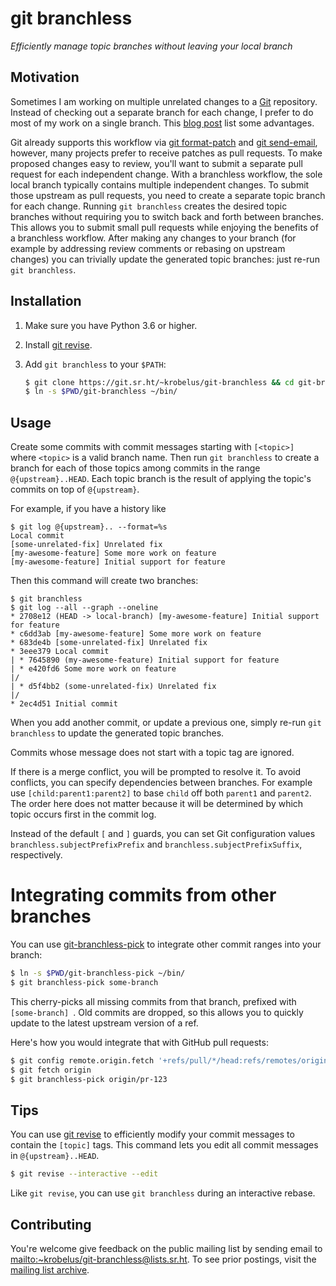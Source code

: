 # git branchless

*Efficiently manage topic branches without leaving your local branch*

## Motivation

Sometimes I am working on multiple unrelated changes to a [Git]
repository. Instead of checking out a separate branch for each change,
I prefer to do most of my work on a single branch. This [blog post] list
some advantages.

Git already supports this workflow via [git format-patch] and [git send-email],
however, many projects prefer to receive patches as pull requests.  To make
proposed changes easy to review, you'll want to submit a separate pull request
for each independent change.  With a branchless workflow, the sole local branch
typically contains multiple independent changes. To submit those upstream as
pull requests, you need to create a separate topic branch for each change.
Running `git branchless` creates the desired topic branches without requiring
you to switch back and forth between branches. This allows you to submit small
pull requests while enjoying the benefits of a branchless workflow. After
making any changes to your branch (for example by addressing review comments
or rebasing on upstream changes) you can trivially update the generated
topic branches: just re-run `git branchless`.

## Installation

1. Make sure you have Python 3.6 or higher.
2. Install [git revise].
3. Add `git branchless` to your `$PATH`:

   ```sh
   $ git clone https://git.sr.ht/~krobelus/git-branchless && cd git-branchless
   $ ln -s $PWD/git-branchless ~/bin/
   ```

## Usage

Create some commits with commit messages starting with `[<topic>] ` where
`<topic>` is a valid branch name.  Then run `git branchless` to create a branch
for each of those topics among commits in the range `@{upstream}..HEAD`.
Each topic branch is the result of applying the topic's commits on top of
`@{upstream}`.

For example, if you have a history like

    $ git log @{upstream}.. --format=%s
    Local commit
    [some-unrelated-fix] Unrelated fix
    [my-awesome-feature] Some more work on feature
    [my-awesome-feature] Initial support for feature

Then this command will create two branches:

    $ git branchless
    $ git log --all --graph --oneline
    * 2708e12 (HEAD -> local-branch) [my-awesome-feature] Initial support for feature
    * c6dd3ab [my-awesome-feature] Some more work on feature
    * 683de4b [some-unrelated-fix] Unrelated fix
    * 3eee379 Local commit
    | * 7645890 (my-awesome-feature) Initial support for feature
    | * e420fd6 Some more work on feature
    |/
    | * d5f4bb2 (some-unrelated-fix) Unrelated fix
    |/
    * 2ec4d51 Initial commit

When you add another commit, or update a previous one, simply re-run `git
branchless` to update the generated topic branches.

Commits whose message does not start with a topic tag are ignored.

If there is a merge conflict, you will be prompted to resolve it.
To avoid conflicts, you can specify dependencies between branches.
For example use `[child:parent1:parent2]` to base `child` off both `parent1`
and `parent2`. The order here does not matter because it will be determined
by which topic occurs first in the commit log.

Instead of the default `[` and `]` guards, you can set Git configuration
values `branchless.subjectPrefixPrefix` and `branchless.subjectPrefixSuffix`,
respectively.

# Integrating commits from other branches

You can use [git-branchless-pick](./git-branchless-pick) to integrate
other commit ranges into your branch:

```sh
$ ln -s $PWD/git-branchless-pick ~/bin/
$ git branchless-pick some-branch 
```

This cherry-picks all missing commits from that branch, prefixed with
`[some-branch] `.  Old commits are dropped, so this allows you to quickly
update to the latest upstream version of a ref.

Here's how you would integrate that with GitHub pull requests:

```sh
$ git config remote.origin.fetch '+refs/pull/*/head:refs/remotes/origin/pr-*'
$ git fetch origin
$ git branchless-pick origin/pr-123
```

## Tips

You can use [git revise] to efficiently modify your commit messages to
contain the `[topic]` tags. This command lets you edit all commit messages in
`@{upstream}..HEAD`.

```sh
$ git revise --interactive --edit
```
Like `git revise`, you can use `git branchless` during an interactive rebase.

## Contributing

You're welcome give feedback on the public mailing list by sending email
to <mailto:~krobelus/git-branchless@lists.sr.ht>.  To see prior postings,
visit the [mailing list archive](https://lists.sr.ht/~krobelus/git-branchless).

[Git]: <https://git-scm.com/>
[git revise]: <https://github.com/mystor/git-revise/>
[git format-patch]: <https://git-scm.com/docs/git-format-patch>
[git send-email]: <https://git-send-email.io/>
[blog post]: <https://drewdevault.com/2020/04/06/My-weird-branchless-git-workflow.html>
